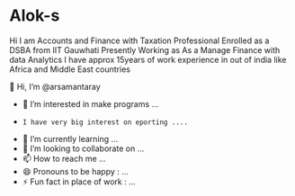 # Alok-s
Hi
I am Accounts and Finance with Taxation Professional
Enrolled as a DSBA from IIT Gauwhati
Presently Working as As a Manage Finance with data Analytics
I have approx 15years of work experience in out of india like Africa and Middle East countries

 👋 Hi, I’m @arsamantaray
- 👀 I’m interested in make programs ...
-     I have very big interest on eporting ....
- 🌱 I’m currently learning ...
- 💞️ I’m looking to collaborate on ...
- 📫 How to reach me ...
- 😄 Pronouns to be happy : ...
- ⚡ Fun fact in place of work : ...

